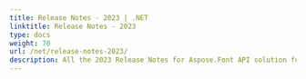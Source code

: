 ```yaml
---
title: Release Notes - 2023 | .NET
linktitle: Release Notes - 2023
type: docs
weight: 70
url: /net/release-notes-2023/
description: All the 2023 Release Notes for Aspose.Font API solution for .NET are collected in this chapter of the documentation divided by the versions.
---
```



